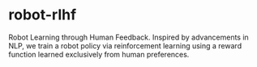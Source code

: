 # robot-rlhf
Robot Learning through Human Feedback. Inspired by advancements in NLP, we train a robot policy via reinforcement learning using a reward function learned exclusively from human preferences.
